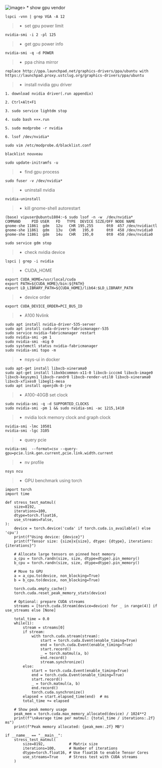 ![image](https://github.com/user-attachments/assets/b735e902-cdad-4cc6-ae45-21442c4705d7)> * show gpu vendor
```shell
lspci -vnn | grep VGA -A 12
```

> * set gpu power limit
```shell
nvidia-smi -i 2 -pl 125
```

> * get gpu power info
```shell
nvidia-smi -q -d POWER
```
> * ppa china mirror
```shell
replace http://ppa.launchpad.net/graphics-drivers/ppa/ubuntu with https://launchpad.proxy.ustclug.org/graphics-drivers/ppa/ubuntu
```
> * install nvidia gpu driver
```
1. download nvidia driver(.run appendix)

2. Ctrl+Alt+F1

3. sudo service lightdm stop

4. sudo bash ×××.run

5. sudo modprobe -r nvidia

6. lsof /dev/nvidia*

sudo vim /etc/modprobe.d/blacklist.conf

blacklist nouveau

sudo update-initramfs -u
```
> * find gpu process
```shell
sudo fuser -v /dev/nvidia*
```
> * uninstall nvidia
```shell
nvidia-uninstall
```
> * kill gnome-shell autorestart
```
(base) vipuser@ubuntu1804:~$ sudo lsof -n -w  /dev/nvidia*
COMMAND     PID USER   FD   TYPE  DEVICE SIZE/OFF NODE NAME
gnome-she 11861  gdm   12u   CHR 195,255      0t0  457 /dev/nvidiactl
gnome-she 11861  gdm   13u   CHR   195,0      0t0  458 /dev/nvidia0
gnome-she 11861  gdm   14u   CHR   195,0      0t0  458 /dev/nvidia0

sudo service gdm stop
```

> * check nvidia device
```
lspci | grep -i nvidia
```

> * CUDA_HOME
```
export CUDA_HOME=/usr/local/cuda
export PATH=${CUDA_HOME}/bin:${PATH}
export LD_LIBRARY_PATH=${CUDA_HOME}/lib64:$LD_LIBRARY_PATH
```

> * device order
```
export CUDA_DEVICE_ORDER=PCI_BUS_ID
```

> * A100 Nvlink
```
sudo apt install nvidia-driver-535-server
sudo apt install cuda-drivers-fabricmanager-535
sudo service nvidia-fabricmanager restart
sudo nvidia-smi -pm 1
sudo nvidia-smi -mig 0
sudo systemctl status nvidia-fabricmanager
sudo nvidia-smi topo -m
```

> * nsys-ui in docker
```
sudo apt-get install libxcb-xinerama0
sudo apt-get install libxkbcommon-x11-0 libxcb-icccm4 libxcb-image0 libxcb-keysyms1 libxcb-randr0 libxcb-render-util0 libxcb-xinerama0 libxcb-xfixes0 libegl1-mesa
sudo apt install openjdk-8-jre
```

> * A100-40GB set clock
```
sudo nvidia-smi -q -d SUPPORTED_CLOCKS
sudo nvidia-smi -pm 1 && sudo nvidia-smi -ac 1215,1410
```

> * nvidia lock memory clock and graph clock
```
nvidia-smi -lmc 10501
nvidia-smi -lgc 3105
```

> * query pcie
```
nvidia-smi  --format=csv --query-gpu=pcie.link.gen.current,pcie.link.width.current
```

> * nv profile
```
nsys ncu
```

> * GPU benchmark using torch
```
import torch
import time

def stress_test_matmul(
    size=8192,
    iterations=100,
    dtype=torch.float16,
    use_streams=False,
):
    device = torch.device('cuda' if torch.cuda.is_available() else 'cpu')
    print(f"Using device: {device}")
    print(f"Tensor size: {size}x{size}, dtype: {dtype}, iterations: {iterations}")

    # Allocate large tensors on pinned host memory
    a_cpu = torch.randn(size, size, dtype=dtype).pin_memory()
    b_cpu = torch.randn(size, size, dtype=dtype).pin_memory()

    # Move to GPU
    a = a_cpu.to(device, non_blocking=True)
    b = b_cpu.to(device, non_blocking=True)

    torch.cuda.empty_cache()
    torch.cuda.reset_peak_memory_stats(device)

    # Optional: prepare CUDA streams
    streams = [torch.cuda.Stream(device=device) for _ in range(4)] if use_streams else [None]

    total_time = 0.0
    while(1):
        stream = streams[0]
        if stream:
            with torch.cuda.stream(stream):
                start = torch.cuda.Event(enable_timing=True)
                end = torch.cuda.Event(enable_timing=True)
                start.record()
                _ = torch.matmul(a, b)
                end.record()
                stream.synchronize()
        else:
            start = torch.cuda.Event(enable_timing=True)
            end = torch.cuda.Event(enable_timing=True)
            start.record()
            _ = torch.matmul(a, b)
            end.record()
            torch.cuda.synchronize()
        elapsed = start.elapsed_time(end)  # ms
        total_time += elapsed

    # Show peak memory usage
    peak_mem = torch.cuda.max_memory_allocated(device) / 1024**2
    print(f"\nAverage time per matmul: {total_time / iterations:.2f} ms")
    print(f"Peak memory allocated: {peak_mem:.2f} MB")

if __name__ == "__main__":
    stress_test_matmul(
        size=8192,           # Matrix size
        iterations=100,      # Number of iterations
        dtype=torch.float16, # Use float16 to enable Tensor Cores
        use_streams=True     # Stress test with CUDA streams
    )
```
